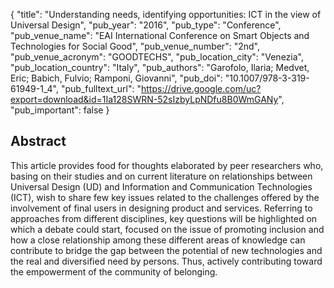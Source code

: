 {
  "title": "Understanding needs, identifying opportunities: ICT in the view of Universal Design",
  "pub_year": "2016",
  "pub_type": "Conference",
  "pub_venue_name": "EAI International Conference on Smart Objects and Technologies for Social Good",
  "pub_venue_number": "2nd",
  "pub_venue_acronym": "GOODTECHS",
  "pub_location_city": "Venezia",
  "pub_location_country": "Italy",
  "pub_authors": "Garofolo, Ilaria; Medvet, Eric; Babich, Fulvio; Ramponi, Giovanni",
  "pub_doi": "10.1007/978-3-319-61949-1_4",
  "pub_fulltext_url": "https://drive.google.com/uc?export=download&id=1Ia128SWRN-52sIzbyLpNDfu8B0WmGANy",
  "pub_important": false
}

## Abstract
This article provides food for thoughts elaborated by peer researchers who, basing on their studies and on current literature on relationships between Universal Design (UD) and Information and Communication Technologies (ICT), wish to share few key issues related to the challenges offered by the involvement of final users in designing product and services. Referring to approaches from different disciplines, key questions will be highlighted on which a debate could start, focused on the issue of promoting inclusion and how a close relationship among these different areas of knowledge can contribute to bridge the gap between the potential of new technologies and the real and diversified need by persons. Thus, actively contributing toward the empowerment of the community of belonging.
